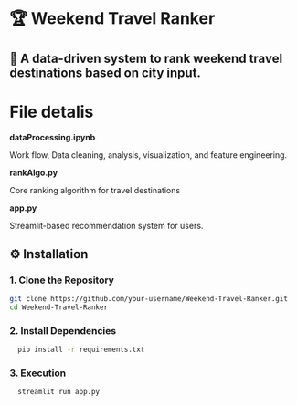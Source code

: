 # 🏆 Weekend Travel Ranker  

📍 **A data-driven system to rank weekend travel destinations based on city input.**  
---

# File detalis

**dataProcessing.ipynb** 

Work flow,
Data cleaning, analysis, visualization, and feature engineering.

**rankAlgo.py**

Core ranking algorithm for travel destinations

**app.py**

Streamlit-based recommendation system for users.


## ⚙️ Installation  

### **1. Clone the Repository**  
```bash
git clone https://github.com/your-username/Weekend-Travel-Ranker.git
cd Weekend-Travel-Ranker
```
### **2.  Install Dependencies**  
```bash
  pip install -r requirements.txt
```
### **3.  Execution**  
```bash
  streamlit run app.py
```
